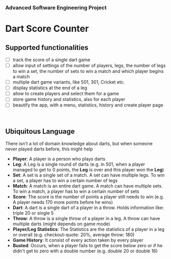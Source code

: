 ### Advanced Software Engineering Project

# Dart Score Counter

## Supported functionalities

- [ ] track the score of a single dart game
- [ ] allow input of settings of the number of players, legs, the number of legs to win a set, the number of sets to win a match and which player begins a match
- [ ] multiple dart game variants, like 501, 301, Cricket etc.
- [ ] display statistics at the end of a leg
- [ ] allow to create players and select them for a game
- [ ] store game history and statistics, also for each player
- [ ] beautify the app, with a menu, statistics, history and create player page

<br>

## Ubiquitous Language

There isn't a lot of domain knowledge about darts, but when someone never played darts before, this might help
<br>

- **Player**: A player is a person who plays darts
- **Leg**: A Leg is a single round of darts (e.g. in 501, when a player managed to get to 0 points, the **Leg** is over and this player won the **Leg**)
- **Set**: A set is a single set of a match. A set can have multiple legs. To win a set, a player has to win a certain number of legs
- **Match**: A match is an entire dart game. A match can have multiple sets. To win a match, a player has to win a certain number of sets
- **Score**: The score is the number of points a player still needs to win (e.g. A player needs 170 more points before he wins)
- **Dart**: A dart is a single dart of a player in a throw. Holds information like: triple 20 or single 5
- **Throw**: A throw is a single throw of a player in a leg. A throw can have multiple darts (might depends on game mode)
- **Player/Leg Statistics**: The Statistics are the statistics of a player in a leg or overall (e.g. checkout-quote: 20%, average throw: 180)
- **Game History**: It consist of every action taken by every player
- **Busted**: Occurs, when a player fails to get the score below zero or if he didn't get to zero with a double number (e.g. double 20 or double 16)
